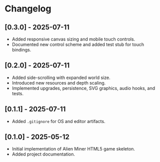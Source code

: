 # Changelog

## [0.3.0] - 2025-07-11
- Added responsive canvas sizing and mobile touch controls.
- Documented new control scheme and added test stub for touch bindings.

## [0.2.0] - 2025-07-11
- Added side-scrolling with expanded world size.
- Introduced new resources and depth scaling.
- Implemented upgrades, persistence, SVG graphics, audio hooks, and tests.

## [0.1.1] - 2025-07-11
- Added `.gitignore` for OS and editor artifacts.

## [0.1.0] - 2025-05-12
- Initial implementation of Alien Miner HTML5 game skeleton.
- Added project documentation.

